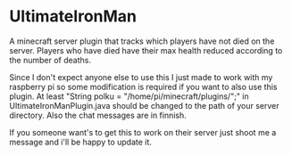 # UltimateIronMan
A minecraft server plugin that tracks which players have not died on the server. Players who have died have their max health reduced according to the number of deaths.

Since I don't expect anyone else to use this I just made to work with my raspberry pi so some modification is required if you want to also use this plugin.
At least "String polku = "/home/pi/minecraft/plugins/";" in UltimateIronManPlugin.java should be changed to the path of your server directory.
Also the chat messages are in finnish.

If you someone want's to get this to work on their server just shoot me a message and i'll be happy to update it.
